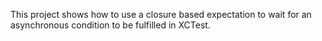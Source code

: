 This project shows how to use a closure based expectation to wait for an asynchronous condition to be fulfilled in XCTest.

